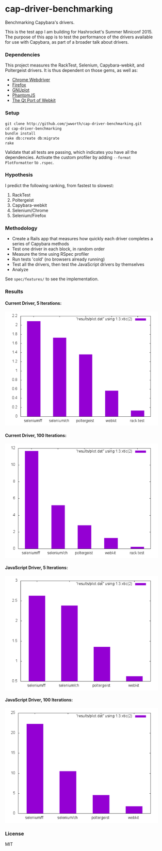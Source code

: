 # cap-driver-benchmarking

Benchmarking Capybara's drivers.

This is the test app I am building for Hashrocket's Summer Miniconf 2015. The purpose of this app is to test the performance of the drivers available for use with Capybara, as part of a broader talk about drivers.

### Dependencies

This project measures the RackTest, Selenium, Capybara-webkit, and Poltergeist drivers. It is thus dependent on those gems, as well as:

* [Chrome Webdriver](https://code.google.com/p/selenium/wiki/ChromeDriver)
* [Firefox](https://www.mozilla.org/en-US/firefox/new/)
* [GNUplot](http://www.gnuplot.info/)
* [PhantomJS](http://phantomjs.org/)
* [The Qt Port of Webkit](http://trac.webkit.org/wiki/QtWebKit)

### Setup

```
git clone http://github.com/jwworth/cap-driver-benchmarking.git
cd cap-driver-benchmarking
bundle install
rake db:create db:migrate
rake
```

Validate that all tests are passing, which indicates you have all the dependencies. Activate the custom profiler by adding `--format PlotFormatter` to `.rspec`.

### Hypothesis

I predict the following ranking, from fastest to slowest:

1. RackTest
2. Poltergeist
3. Capybara-webkit
4. Selenium/Chrome
5. Selenium/Firefox

### Methodology

* Create a Rails app that measures how quickly each driver completes a series of Capybara methods
* Test one driver in each block, in random order
* Measure the time using RSpec profiler
* Run tests 'cold' (no browsers already running)
* Test all the drivers, then test the JavaScript drivers by themselves
* Analyze

See `spec/features/` to see the implementation.

### Results

#### Current Driver, 5 Iterations:

![Chart](https://raw.githubusercontent.com/jwworth/cap-driver-benchmarking/master/results/plot_1434987349.png)

#### Current Driver, 100 Iterations:

![Chart](https://raw.githubusercontent.com/jwworth/cap-driver-benchmarking/master/results/plot_1434987386.png)

#### JavaScript Driver, 5 Iterations:

![Chart](https://raw.githubusercontent.com/jwworth/cap-driver-benchmarking/master/results/plot_1434987412.png)

#### JavaScript Driver, 100 Iterations:

![Chart](https://raw.githubusercontent.com/jwworth/cap-driver-benchmarking/master/results/plot_1434987465.png)

### License

MIT
